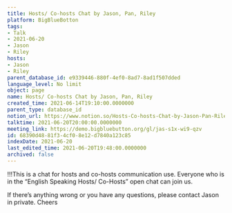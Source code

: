 ```yaml
---
title: Hosts/ Co-hosts Chat by Jason, Pan, Riley
platform: BigBlueBotton
tags:
- Talk
- 2021-06-20
- Jason
- Riley
hosts:
- Jason
- Riley
parent_database_id: e9339446-880f-4ef0-8ad7-8ad1f507dded
language_level: No limit
object: page
name: Hosts/ Co-hosts Chat by Jason, Pan, Riley
created_time: 2021-06-14T19:10:00.0000000
parent_type: database_id
notion_url: https://www.notion.so/Hosts-Co-hosts-Chat-by-Jason-Pan-Riley-68390d4881f34cf08e12d7840a123c85
talktime: 2021-06-20T20:00:00.0000000
meeting_link: https://demo.bigbluebutton.org/gl/jas-s1x-wi9-qzv
id: 68390d48-81f3-4cf0-8e12-d7840a123c85
indexDate: 2021-06-20
last_edited_time: 2021-06-20T19:48:00.0000000
archived: false
---
```


!!!This is a chat for hosts and co-hosts communication use. Everyone who is in the “English Speaking Hosts/ Co-Hosts” open chat can join us.

If there’s anything wrong or you have any questions, please contact Jason in private. Cheers

